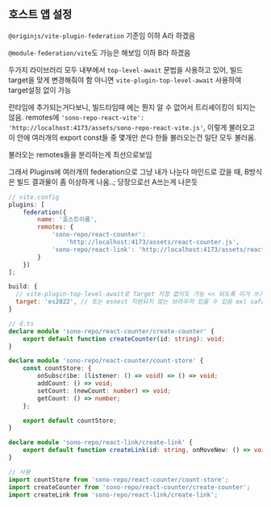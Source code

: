 ## 호스트 앱 설정

`@originjs/vite-plugin-federation` 기준임 이하 A라 하겠음

`@module-federation/vite`도 가능은 해보임 이하 B라 하겠음

두가지 라이브러리 모두 내부에서 `top-level-await` 문법을 사용하고 있어, 빌드 target을 맞게 변경해줘야 함
아니면 `vite-plugin-top-level-await` 사용하여 target설정 없이 가능

런타임에 추가되는거다보니, 빌드타임때 에는 뭔지 알 수 없어서 트리셰이킹이 되지는 않음.
remotes에 `'sono-repo-react-vite': 'http://localhost:4173/assets/sono-repo-react-vite.js'`, 이렇게 불러오고 이 안에 여러개의 export const들 중 몇개만 쓴다 한들 불러오는건 일단 모두 불러옴.

불러오는 remotes들을 분리하는게 최선으로보임

그래서 Plugins에 여러개의 federation으로 그냥 내가 나눈다 마인드로 갔을 때, B방식은 빌드 결과물이 좀 이상하게 나옴..;
당장으로선 A쓰는게 나은듯

```js
// vite.config
plugins: [
	federation({
		name: '호스트이름',
		remotes: {
			'sono-repo/react-counter':
				'http://localhost:4173/assets/react-counter.js',
			'sono-repo/react-link': 'http://localhost:4173/assets/react-link.js'
		}
	})
];

build: {
  // vite-plugin-top-level-await로 Target 지정 없이도 가능 << 되도록 이거 쓰기
  target: 'es2022', // 또는 esnest 지원되지 않는 브라우저 있을 수 있음 ex) safari 15아래 크롬 89 아래
}
```

```ts
// d.ts
declare module 'sono-repo/react-counter/create-counter' {
	export default function createCounter(id: string): void;
}

declare module 'sono-repo/react-counter/count-store' {
	const countStore: {
		onSubscribe: (listener: () => void) => () => void;
		addCount: () => void;
		setCount: (newCount: number) => void;
		getCount: () => number;
	};

	export default countStore;
}

declare module 'sono-repo/react-link/create-link' {
	export default function createLink(id: string, onMoveNew: () => void): void;
}
```

```js
// 사용
import countStore from 'sono-repo/react-counter/count-store';
import createCounter from 'sono-repo/react-counter/create-counter';
import createLink from 'sono-repo/react-link/create-link';
```
